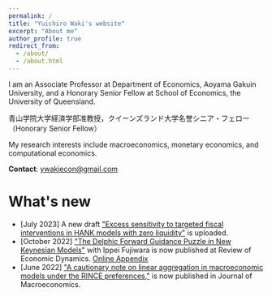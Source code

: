 ```yaml
---
permalink: /
title: "Yuichiro Waki's website"
excerpt: "About me"
author_profile: true
redirect_from: 
  - /about/
  - /about.html
---
```


I am an Associate Professor at Department of Economics, Aoyama Gakuin University, and a Honorary Senior Fellow at School of Economics, the University of Queensland. 

青山学院大学経済学部准教授，クイーンズランド大学名誉シニア・フェロー（Honorary Senior Fellow）

My research interests include macroeconomics, monetary economics, and computational economics. 

**Contact**: ywakiecon@gmail.com



What's new
======
* [July 2023] A new draft ["Excess sensitivity to targeted fiscal interventions in HANK models with zero liquidity"](/files/Waki_ZeroLiquidityHANK.pdf) is uploaded.
* [October 2022] ["The Delphic Forward Guidance Puzzle in New Keynesian Models"](https://www.sciencedirect.com/science/article/pii/S1094202521000752) with Ippei Fujiwara is now published at Review of Economic Dynamics. [Online Appendix](/files/Fujiwara_Waki_DFGP_OnlineAppendix.pdf)
* [June 2022] ["A cautionary note on linear aggregation in macroeconomic models under the RINCE preferences,"](https://www.sciencedirect.com/science/article/abs/pii/S0164070422000222) is now published in Journal of Macroeconomics. 





